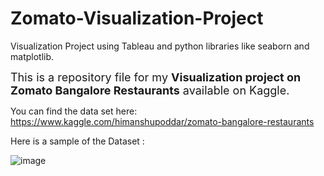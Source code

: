 # Zomato-Visualization-Project
Visualization Project using Tableau and python libraries like seaborn and matplotlib.

<font size ='4'> This is a repository file for my **Visualization project on Zomato Bangalore Restaurants** available on Kaggle.</font> 

You can find the data set here: https://www.kaggle.com/himanshupoddar/zomato-bangalore-restaurants

Here is a sample of the Dataset : 

![image](https://user-images.githubusercontent.com/53376072/78039317-9bd07600-738b-11ea-9c4b-1c58a5b756a8.png)
